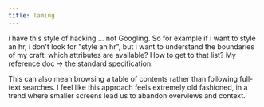 ```yaml
---
title: laming
---
```


i have this style of hacking ... not Googling. So for example if i
want to style an hr, i don't look for "style an hr", but i want to
understand the boundaries of my craft: which attributes are available?
How to get to that list? My reference doc -> the standard
specification.

This can also mean browsing a table of contents rather than following
full-text searches. I feel like this approach feels extremely old
fashioned, in a trend where smaller screens lead us to abandon
overviews and context.

